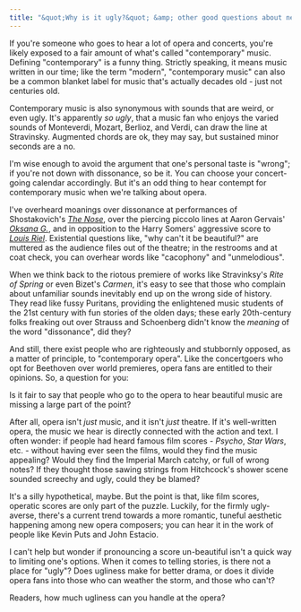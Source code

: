 ```yaml
---
title: "&quot;Why is it ugly?&quot; &amp; other good questions about new opera"
---
```


If you're someone who goes to hear a lot of opera and concerts, you're likely exposed to a fair amount of what's called "contemporary" music. Defining "contemporary" is a funny thing. Strictly speaking, it means music written in our time; like the term "modern", "contemporary music" can also be a common blanket label for music that's actually decades old - just not centuries old.

Contemporary music is also synonymous with sounds that are weird, or even ugly. It's apparently *so ugly*, that a music fan who enjoys the varied sounds of Monteverdi, Mozart, Berlioz, and Verdi, can draw the line at Stravinsky. Augmented chords are ok, they may say, but sustained minor seconds are a no.

I'm wise enough to avoid the argument that one's personal taste is "wrong"; if you're not down with dissonance, so be it. You can choose your concert-going calendar accordingly. But it's an odd thing to hear contempt for contemporary music when we're talking about opera.

I've overheard moanings over dissonance at performances of Shostakovich's [*The Nose*](/jaw-dropping-the-nose-at-roh/), over the piercing piccolo lines at Aaron Gervais' [*Oksana G.*](/tough-to-watch-oksana-g/), and in opposition to the Harry Somers' aggressive score to [*Louis Riel*](/discomfort-louis-riel-at-the-coc/). Existential questions like, "why can't it be beautiful?" are muttered as the audience files out of the theatre; in the restrooms and at coat check, you can overhear words like "cacophony" and "unmelodious".

When we think back to the riotous premiere of works like Stravinksy's *Rite of Spring* or even Bizet's *Carmen*, it's easy to see that those who complain about unfamiliar sounds inevitably end up on the wrong side of history. They read like fussy Puritans, providing the enlightened music students of the 21st century with fun stories of the olden days; these early 20th-century folks freaking out over Strauss and Schoenberg didn't know the *meaning* of the word "dissonance", did they?

And still, there exist people who are righteously and stubbornly opposed, as a matter of principle, to "contemporary opera". Like the concertgoers who opt for Beethoven over world premieres, opera fans are entitled to their opinions. So, a question for you:

Is it fair to say that people who go to the opera to hear beautiful music are missing a large part of the point?

After all, opera isn't *just* music, and it isn't *just* theatre. If it's well-written opera, the music we hear is directly connected with the action and text. I often wonder: if people had heard famous film scores - *Psycho*, *Star Wars*, etc. - without having ever seen the films, would they find the music appealing? Would they find the Imperial March catchy, or full of wrong notes? If they thought those sawing strings from Hitchcock's shower scene sounded screechy and ugly, could they be blamed? 

It's a silly hypothetical, maybe. But the point is that, like film scores, operatic scores are only part of the puzzle.  Luckily, for the firmly ugly-averse, there's a current trend towards a more romantic, tuneful aesthetic happening among new opera composers; you can hear it in the work of people like Kevin Puts and John Estacio. 

I can't help but wonder if pronouncing a score un-beautiful isn't a quick way to limiting one's options. When it comes to telling stories, is there not a place for "ugly"? Does ugliness make for better drama, or does it divide opera fans into those who can weather the storm, and those who can't?

Readers, how much ugliness can you handle at the opera?

